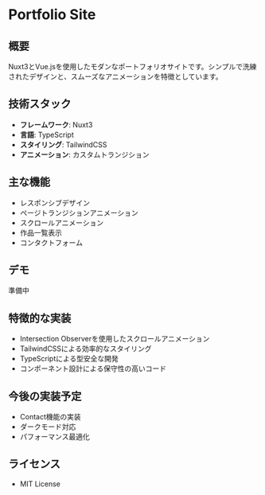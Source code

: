 # Portfolio Site

## 概要
Nuxt3とVue.jsを使用したモダンなポートフォリオサイトです。シンプルで洗練されたデザインと、スムーズなアニメーションを特徴としています。

## 技術スタック
- **フレームワーク**: Nuxt3
- **言語**: TypeScript
- **スタイリング**: TailwindCSS
- **アニメーション**: カスタムトランジション
<!-- - **デプロイ**: Cloudflare Pages -->

## 主な機能
- レスポンシブデザイン
- ページトランジションアニメーション
- スクロールアニメーション
- 作品一覧表示
- コンタクトフォーム

## デモ
準備中
<!-- [ポートフォリオサイトURL] -->

## 特徴的な実装
- Intersection Observerを使用したスクロールアニメーション
- TailwindCSSによる効率的なスタイリング
- TypeScriptによる型安全な開発
- コンポーネント設計による保守性の高いコード

## 今後の実装予定
- Contact機能の実装
- ダークモード対応
- パフォーマンス最適化

## ライセンス
- MIT License